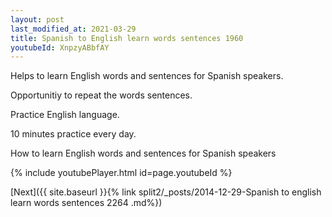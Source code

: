 ```yaml
---
layout: post
last_modified_at: 2021-03-29
title: Spanish to English learn words sentences 1960 
youtubeId: XnpzyABbfAY
---
```

 
 
Helps to learn English words and sentences for Spanish speakers.

Opportunitiy to repeat the words sentences. 

Practice English language. 
 
10 minutes practice every day. 
 
How to learn English words and sentences for Spanish speakers 
 
{% include youtubePlayer.html id=page.youtubeId %}
 
 
[Next]({{ site.baseurl }}{% link  split2/_posts/2014-12-29-Spanish to english learn words sentences 2264 .md%})
 
